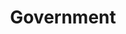 ---
template: BlogIndex
title: Government
subtitle: ''
featuredImage: 'https://ucarecdn.com/83a3c73d-f234-4086-9fad-cee3a9626230/'
---